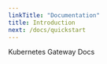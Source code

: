 ```yaml
---
linkTitle: "Documentation"
title: Introduction
next: /docs/quickstart
---
```


Kubernetes Gateway Docs